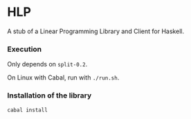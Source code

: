 # HLP
A stub of a Linear Programming Library and Client for Haskell.

### Execution

Only depends on `split-0.2`.

On Linux with Cabal, run with `./run.sh`.

### Installation of the library

`cabal install`



